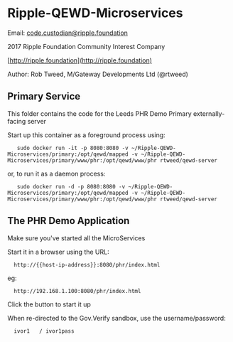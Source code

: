 # Ripple-QEWD-Microservices

Email: <code.custodian@ripple.foundation>

2017 Ripple Foundation Community Interest Company 

[http://ripple.foundation](http://ripple.foundation)

Author: Rob Tweed, M/Gateway Developments Ltd (@rtweed)

## Primary Service

This folder contains the code for the Leeds PHR Demo Primary externally-facing server

Start up this container as a foreground process using:

       sudo docker run -it -p 8080:8080 -v ~/Ripple-QEWD-Microservices/primary:/opt/qewd/mapped -v ~/Ripple-QEWD-Microservices/primary/www/phr:/opt/qewd/www/phr rtweed/qewd-server

or, to run it as a daemon process:

       sudo docker run -d -p 8080:8080 -v ~/Ripple-QEWD-Microservices/primary:/opt/qewd/mapped -v ~/Ripple-QEWD-Microservices/primary/www/phr:/opt/qewd/www/phr rtweed/qewd-server

## The PHR Demo Application

Make sure you've started all the MicroServices

Start it in a browser using the URL:

      http://{{host-ip-address}}:8080/phr/index.html

eg:

      http://192.168.1.100:8080/phr/index.html

Click the button to start it up

When re-directed to the Gov.Verify sandbox, use the username/password:

      ivor1   / ivor1pass


